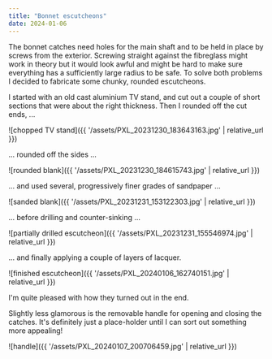 ```yaml
---
title: "Bonnet escutcheons"
date: 2024-01-06
---
```


The bonnet catches need holes for the main shaft and to be held in place by screws from the exterior. Screwing straight against the fibreglass might work in theory but it would look awful and might be hard to make sure everything has a sufficiently large radius to be safe. To solve both problems I decided to fabricate some chunky, rounded escutcheons.

I started with an old cast aluminium TV stand, and cut out a couple of short sections that were about the right thickness. Then I rounded off the cut ends, ...

![chopped TV stand]({{ '/assets/PXL_20231230_183643163.jpg' | relative_url }})

... rounded off the sides ...

![rounded blank]({{ '/assets/PXL_20231230_184615743.jpg' | relative_url }})

... and used several, progressively finer grades of sandpaper ...

![sanded blank]({{ '/assets/PXL_20231231_153122303.jpg' | relative_url }})

... before drilling and counter-sinking ...

![partially drilled escutcheon]({{ '/assets/PXL_20231231_155546974.jpg' | relative_url }})

... and finally applying a couple of layers of lacquer.

![finished escutcheon]({{ '/assets/PXL_20240106_162740151.jpg' | relative_url }})

I'm quite pleased with how they turned out in the end.

Slightly less glamorous is the removable handle for opening and closing the catches. It's definitely just a place-holder until I can sort out something more appealing!

![handle]({{ '/assets/PXL_20240107_200706459.jpg' | relative_url }})
